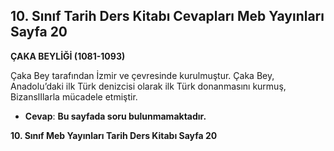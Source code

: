 ## 10. Sınıf Tarih Ders Kitabı Cevapları Meb Yayınları Sayfa 20

**ÇAKA BEYLİĞİ (1081-1093)**

Çaka Bey tarafından İzmir ve çevresinde kurulmuştur. Çaka Bey, Anadolu’daki ilk Türk denizcisi olarak ilk Türk donanmasını kurmuş, BizanslIlarla mücadele etmiştir.

* **Cevap**: **Bu sayfada soru bulunmamaktadır.**

**10. Sınıf Meb Yayınları Tarih Ders Kitabı Sayfa 20**